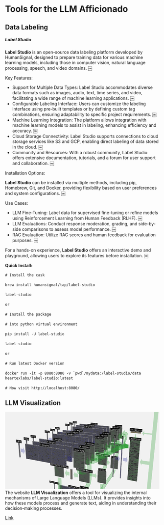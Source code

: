 # Tools for the LLM Afficionado

## Data Labeling

##### Label Studio

**Label Studio** is an open-source data labeling platform developed by HumanSignal, designed to prepare 
training data for various machine learning models, including those in computer vision, natural 
language processing, speech, and video domains. ￼

Key Features:
* Support for Multiple Data Types: Label Studio accommodates diverse data formats such as images, audio, text, time series, and video, facilitating a wide range of machine learning applications. ￼
* Configurable Labeling Interface: Users can customize the labeling interface using pre-built templates or by defining custom tag combinations, ensuring adaptability to specific project requirements. ￼
* Machine Learning Integration: The platform allows integration with machine learning models to assist in labeling, enhancing efficiency and accuracy. ￼
* Cloud Storage Connectivity: Label Studio supports connections to cloud storage services like S3 and GCP, enabling direct labeling of data stored in the cloud. ￼
* Community and Resources: With a robust community, Label Studio offers extensive documentation, tutorials, and a forum for user support and collaboration. ￼

Installation Options:

**Label Studio** can be installed via multiple methods, including pip, Homebrew, Git, and Docker, 
providing flexibility based on user preferences and system configurations. ￼

Use Cases:
* LLM Fine-Tuning: Label data for supervised fine-tuning or refine models using Reinforcement Learning from Human Feedback (RLHF). ￼
* LLM Evaluations: Conduct response moderation, grading, and side-by-side comparisons to assess model performance. ￼
* RAG Evaluation: Utilize RAG scores and human feedback for evaluation purposes. ￼

For a hands-on experience, **Label Studio** offers an interactive demo and playground, allowing users to explore 
its features before installation. ￼

**Quick Install:**

```
# Install the cask

brew install humansignal/tap/label-studio

label-studio

or

# Install the package

# into python virtual environment

pip install -U label-studio

label-studio

or

# Run latest Docker version

docker run -it -p 8080:8080 -v `pwd`/mydata:/label-studio/data heartexlabs/label-studio:latest

# Now visit http://localhost:8080/
```



## LLM Visualization

![llm_visualizer_2.png](../images/llm_visualizer_2.png)
The website **LLM Visualization** offers a tool for visualizing the internal mechanisms of Large Language Models (LLMs). 
It provides insights into how these models process and generate text, aiding in understanding their decision-making processes.

[Link](https://bbycroft.net/llm)

